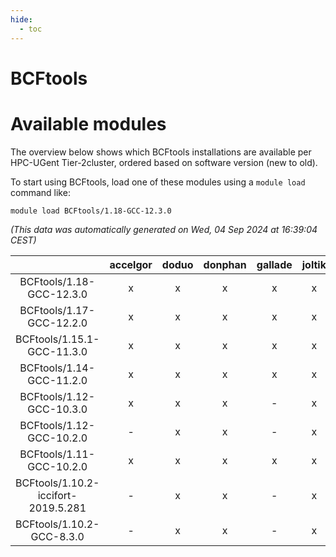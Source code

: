 ```yaml
---
hide:
  - toc
---
```


BCFtools
========

# Available modules


The overview below shows which BCFtools installations are available per HPC-UGent Tier-2cluster, ordered based on software version (new to old).

To start using BCFtools, load one of these modules using a `module load` command like:

```shell
module load BCFtools/1.18-GCC-12.3.0
```

*(This data was automatically generated on Wed, 04 Sep 2024 at 16:39:04 CEST)*  

| |accelgor|doduo|donphan|gallade|joltik|shinx|skitty|
| :---: | :---: | :---: | :---: | :---: | :---: | :---: | :---: |
|BCFtools/1.18-GCC-12.3.0|x|x|x|x|x|x|x|
|BCFtools/1.17-GCC-12.2.0|x|x|x|x|x|x|x|
|BCFtools/1.15.1-GCC-11.3.0|x|x|x|x|x|-|x|
|BCFtools/1.14-GCC-11.2.0|x|x|x|x|x|-|x|
|BCFtools/1.12-GCC-10.3.0|x|x|x|-|x|-|x|
|BCFtools/1.12-GCC-10.2.0|-|x|x|-|x|-|-|
|BCFtools/1.11-GCC-10.2.0|x|x|x|x|x|-|x|
|BCFtools/1.10.2-iccifort-2019.5.281|-|x|x|-|x|-|x|
|BCFtools/1.10.2-GCC-8.3.0|-|x|x|-|x|-|x|
